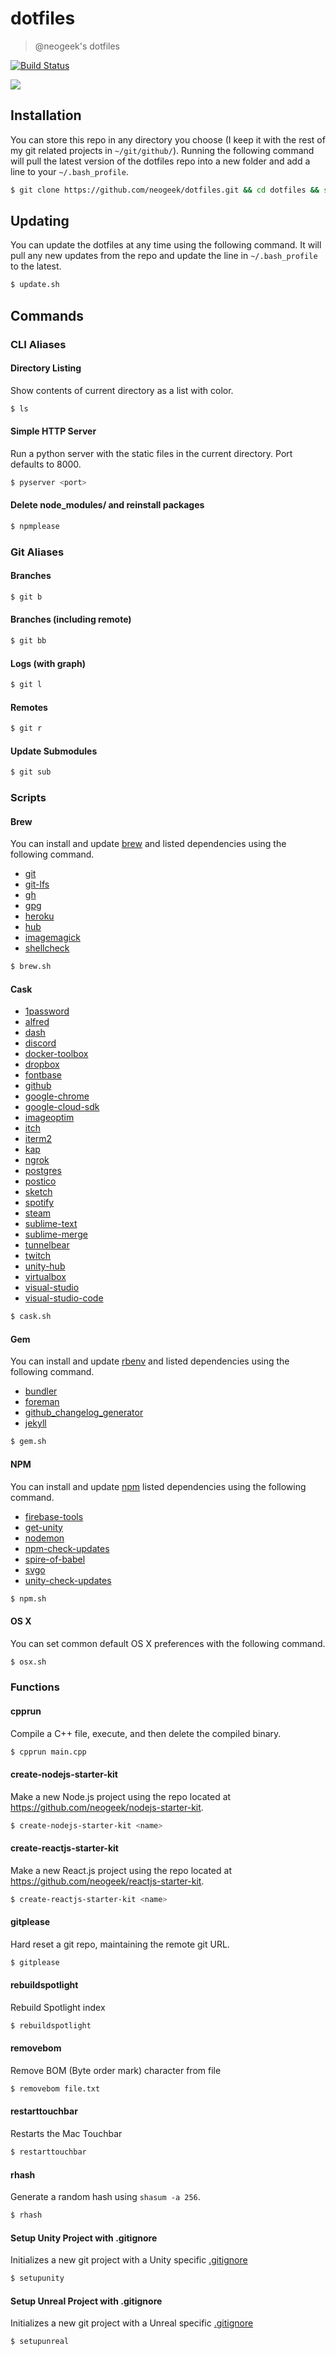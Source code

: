 # dotfiles

> @neogeek's dotfiles

[![Build Status](https://travis-ci.org/neogeek/dotfiles.svg?branch=master)](https://travis-ci.org/neogeek/dotfiles)

![](screenshot.png)

## Installation

You can store this repo in any directory you choose (I keep it with the rest of my git related projects in `~/git/github/`). Running the following command will pull the latest version of the dotfiles repo into a new folder and add a line to your `~/.bash_profile`.

```bash
$ git clone https://github.com/neogeek/dotfiles.git && cd dotfiles && source bootstrap.sh
```

## Updating

You can update the dotfiles at any time using the following command. It will pull any new updates from the repo and update the line in `~/.bash_profile` to the latest.

```bash
$ update.sh
```

## Commands

### CLI Aliases

#### Directory Listing

Show contents of current directory as a list with color.

```bash
$ ls
```

#### Simple HTTP Server

Run a python server with the static files in the current directory. Port defaults to 8000.

```bash
$ pyserver <port>
```

#### Delete node_modules/ and reinstall packages

```bash
$ npmplease
```

### Git Aliases

#### Branches

```bash
$ git b
```

#### Branches (including remote)

```bash
$ git bb
```

#### Logs (with graph)

```bash
$ git l
```

#### Remotes

```bash
$ git r
```

#### Update Submodules

```bash
$ git sub
```

### Scripts

#### Brew

You can install and update [brew](http://brew.sh) and listed dependencies using the following command.

-   [git](https://git-scm.com/)
-   [git-lfs](https://git-lfs.github.com/)
-   [gh](https://cli.github.com/)
-   [gpg](https://help.github.com/categories/gpg/)
-   [heroku](https://toolbelt.heroku.com/standalone)
-   [hub](https://hub.github.com/)
-   [imagemagick](http://www.imagemagick.org/script/index.php)
-   [shellcheck](https://github.com/koalaman/shellcheck)

```bash
$ brew.sh
```

#### Cask

-   [1password](https://www.1password.com/)
-   [alfred](https://www.alfredapp.com/)
-   [dash](https://kapeli.com/dash)
-   [discord](https://discordapp.com/)
-   [docker-toolbox](https://docs.docker.com/docker-for-mac/)
-   [dropbox](https://www.dropbox.com/)
-   [fontbase](http://fontba.se/)
-   [github](https://desktop.github.com/)
-   [google-chrome](https://www.google.com/chrome/)
-   [google-cloud-sdk](https://cloud.google.com/sdk/)
-   [imageoptim](https://imageoptim.com/mac)
-   [itch](https://itch.io/)
-   [iterm2](https://www.iterm2.com/)
-   [kap](https://github.com/wulkano/kap)
-   [ngrok](https://ngrok.com/)
-   [postgres](https://postgresapp.com/)
-   [postico](https://eggerapps.at/postico/)
-   [sketch](https://www.sketchapp.com/)
-   [spotify](https://www.spotify.com/us/)
-   [steam](http://store.steampowered.com/)
-   [sublime-text](https://www.sublimetext.com/)
-   [sublime-merge](https://www.sublimemerge.com/)
-   [tunnelbear](https://www.tunnelbear.com/)
-   [twitch](https://www.twitch.tv/)
-   [unity-hub](https://blogs.unity3d.com/2018/01/24/streamline-your-workflow-introducing-unity-hub-beta/)
-   [virtualbox](https://www.virtualbox.org/)
-   [visual-studio](https://visualstudio.com/)
-   [visual-studio-code](https://code.visualstudio.com/)

```bash
$ cask.sh
```

#### Gem

You can install and update [rbenv](https://github.com/sstephenson/rbenv) and listed dependencies using the following command.

-   [bundler](http://bundler.io)
-   [foreman](http://ddollar.github.io/foreman/)
-   [github_changelog_generator](https://github.com/github-changelog-generator/github-changelog-generator)
-   [jekyll](http://jekyllrb.com)

```bash
$ gem.sh
```

#### NPM

You can install and update [npm](https://www.npmjs.com) listed dependencies using the following command.

-   [firebase-tools](https://www.firebase.com/)
-   [get-unity](https://github.com/neogeek/get-unity)
-   [nodemon](https://github.com/remy/nodemon)
-   [npm-check-updates](https://github.com/tjunnone/npm-check-updates)
-   [spire-of-babel](https://github.com/neogeek/spire-of-babel)
-   [svgo](https://github.com/svg/svgo)
-   [unity-check-updates](https://github.com/neogeek/unity-check-updates)

```bash
$ npm.sh
```

#### OS X

You can set common default OS X preferences with the following command.

```bash
$ osx.sh
```

### Functions

#### cpprun

Compile a C++ file, execute, and then delete the compiled binary.

```bash
$ cpprun main.cpp
```

#### create-nodejs-starter-kit

Make a new Node.js project using the repo located at <https://github.com/neogeek/nodejs-starter-kit>.

```bash
$ create-nodejs-starter-kit <name>
```

#### create-reactjs-starter-kit

Make a new React.js project using the repo located at <https://github.com/neogeek/reactjs-starter-kit>.

```bash
$ create-reactjs-starter-kit <name>
```

#### gitplease

Hard reset a git repo, maintaining the remote git URL.

```bash
$ gitplease
```

#### rebuildspotlight

Rebuild Spotlight index

```bash
$ rebuildspotlight
```

#### removebom

Remove BOM (Byte order mark) character from file

```bash
$ removebom file.txt
```

#### restarttouchbar

Restarts the Mac Touchbar

```bash
$ restarttouchbar
```

#### rhash

Generate a random hash using `shasum -a 256`.

```bash
$ rhash
```

#### Setup Unity Project with .gitignore

Initializes a new git project with a Unity specific [.gitignore](https://raw.githubusercontent.com/github/gitignore/master/Unity.gitignore)

```bash
$ setupunity
```

#### Setup Unreal Project with .gitignore

Initializes a new git project with a Unreal specific [.gitignore](https://raw.githubusercontent.com/github/gitignore/master/Unreal.gitignore)

```bash
$ setupunreal
```
